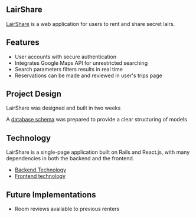 ## LairShare

[LairShare](http://www.lairshare.xyz) is a web application for users to rent and share secret lairs.


## Features

- User accounts with secure authentication
- Integrates Google Maps API for unrestricted searching
- Search parameters filters results in real time
- Reservations can be made and reviewed in user's trips page


## Project Design

LairShare was designed and built in two weeks


A [database schema](./docs/schema.md) was prepared to provide a clear structuring of models


## Technology

LairShare is a single-page application built on Rails and React.js, with many dependencies in both the backend and the frontend.

- [Backend Technology](./docs/backend.md)
- [Frontend technology](./docs/frontend.md)

## Future Implementations

- Room reviews available to previous renters
